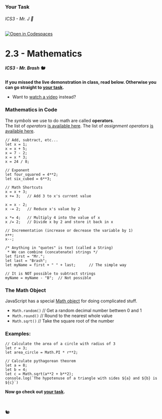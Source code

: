 ### Your Task
###### ICS3 - Mr. J 🐠
[![Open in Codespaces](https://classroom.github.com/assets/launch-codespace-2972f46106e565e64193e422d61a12cf1da4916b45550586e14ef0a7c637dd04.svg)](https://classroom.github.com/open-in-codespaces?assignment_repo_id=16534421)
# 2.3 - Mathematics

##### ICS3 - Mr. Brash 🐿️

**If you missed the live demonstration in class, read below. Otherwise you can go straight to [your task](./YOUR_TASK.md).**

- Want to [watch a video](https://youtu.be/adReYfUPPoQ) instead?

### Mathematics in Code
The _symbols_ we use to do math are called **operators**.<br>
The list of _operators_ [is available here](https://www.w3schools.com/js/js_operators.asp).
The list of _assignment operators_ [is available here](https://www.w3schools.com/js/js_assignment.asp).

```JS
// Add, subtract, etc...
let x = 1;
x = x + 5;
x = 7 - 2;
x = x * 3;
x = 24 / 8;

// Exponent
let four_squared = 4**2;
let six_cubed = 6**3;

// Math Shortcuts
x = x + 3;
x += 3;   // Add 3 to x's current value

x = x - 2;
x -= 2;   // Reduce x's value by 2

x *= 4;   // Multiply 4 into the value of x
x /= 2;   // Divide x by 2 and store it back in x

// Incrementation (increase or decrease the variable by 1)
x++;
x--;

/* Anything in "quotes" is text (called a String)
 * We can combine (concatenate) strings */
let first = "Mr.";
let last = "Brash";
let myName = first + " " + last;      // The simple way

// It is NOT possible to subtract strings
myName = myName - "B";  // Not possible
```

### The Math Object
JavaScript has a special [Math object](https://www.w3schools.com/js/js_math.asp) for doing complicated stuff.
- `Math.random()`  // Get a random decimal number bettwen 0 and 1
- `Math.round()`   // Round to the nearest whole value
- `Math.sqrt()`    // Take the square root of the number

### Examples:
```JS
// Calculate the area of a circle with radius of 3
let r = 3;
let area_circle = Math.PI * r**2;
```
```JS
// Calculate pythagorean theorem
let a = 8;
let b = 4;
let c = Math.sqrt(a**2 + b**2);
console.log(`The hypotenuse of a triangle with sides ${a} and ${b} is ${c}`)
```

**Now go check out [your task](./YOUR_TASK.md).**

<br>
<br>
🐿️
